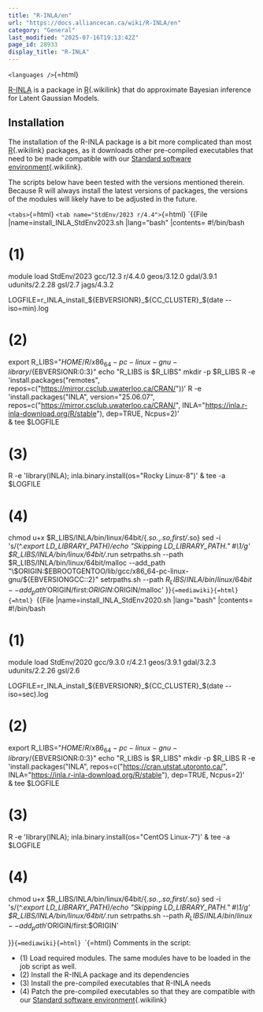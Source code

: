 ```yaml
---
title: "R-INLA/en"
url: "https://docs.alliancecan.ca/wiki/R-INLA/en"
category: "General"
last_modified: "2025-07-16T19:13:42Z"
page_id: 28933
display_title: "R-INLA"
---
```


`<languages />`{=html}

[R-INLA](https://www.r-inla.org/) is a package in [R](https://docs.alliancecan.ca/R "R"){.wikilink} that do approximate Bayesian inference for Latent Gaussian Models.

## Installation

The installation of the R-INLA package is a bit more complicated than most [R](https://docs.alliancecan.ca/R "R"){.wikilink} packages, as it downloads other pre-compiled executables that need to be made compatible with our [Standard software environment](https://docs.alliancecan.ca/Standard_software_environments "Standard software environment"){.wikilink}.

The scripts below have been tested with the versions mentioned therein. Because R will always install the latest versions of packages, the versions of the modules will likely have to be adjusted in the future.

`<tabs>`{=html} `<tab name="StdEnv/2023 r/4.4">`{=html} `{{File
  |name=install_INLA_StdEnv2023.sh
  |lang="bash"
  |contents=
#!/bin/bash

# (1)
module load StdEnv/2023 gcc/12.3 r/4.4.0 geos/3.12.0 gdal/3.9.1 udunits/2.2.28 gsl/2.7 jags/4.3.2

LOGFILE=r_INLA_install_${EBVERSIONR}_${CC_CLUSTER}_$(date --iso=min).log

# (2)
export R_LIBS="$HOME/R/x86_64-pc-linux-gnu-library/${EBVERSIONR:0:3}"
echo  "R_LIBS is $R_LIBS"
mkdir -p $R_LIBS
R -e 'install.packages("remotes", repos=c("https://mirror.csclub.uwaterloo.ca/CRAN/"))'
R -e 'install.packages("INLA", version="25.06.07", repos=c("https://mirror.csclub.uwaterloo.ca/CRAN/", INLA="https://inla.r-inla-download.org/R/stable"), dep=TRUE, Ncpus=2)' \
    & tee  $LOGFILE

# (3)
R -e 'library(INLA); inla.binary.install(os="Rocky Linux-8")' & tee -a $LOGFILE

# (4)
chmod u+x $R_LIBS/INLA/bin/linux/64bit/{*.so.*,*.so,first/*.so}
sed -i  's/\(^.*export LD_LIBRARY_PATH\)/echo "Skipping LD_LIBRARY_PATH." #\1/g' $R_LIBS/INLA/bin/linux/64bit/*.run
setrpaths.sh --path $R_LIBS/INLA/bin/linux/64bit/malloc --add_path "\$ORIGIN:$EBROOTGENTOO/lib/gcc/x86_64-pc-linux-gnu/${EBVERSIONGCC::2}"
setrpaths.sh --path $R_LIBS/INLA/bin/linux/64bit --add_path '$ORIGIN/first:$ORIGIN:$ORIGIN/malloc'
}}`{=mediawiki}`</tab>`{=html} `<tab name="StdEnv/2020 r/4.2.1">`{=html} `{{File
  |name=install_INLA_StdEnv2020.sh
  |lang="bash"
  |contents=
#!/bin/bash

# (1)
module load StdEnv/2020 gcc/9.3.0 r/4.2.1 geos/3.9.1 gdal/3.2.3 udunits/2.2.26 gsl/2.6

LOGFILE=r_INLA_install_${EBVERSIONR}_${CC_CLUSTER}_$(date --iso=sec).log

# (2)
export R_LIBS="$HOME/R/x86_64-pc-linux-gnu-library/${EBVERSIONR:0:3}"
echo  "R_LIBS is $R_LIBS"
mkdir -p $R_LIBS
R -e 'install.packages("INLA", repos=c("https://cran.utstat.utoronto.ca/", INLA="https://inla.r-inla-download.org/R/stable"), dep=TRUE, Ncpus=2)' \
     & tee  $LOGFILE

# (3)
R -e 'library(INLA); inla.binary.install(os="CentOS Linux-7")' & tee -a $LOGFILE

# (4)
chmod u+x $R_LIBS/INLA/bin/linux/64bit/{*.so.*,*.so,first/*.so}
sed -i  's/\(^.*export LD_LIBRARY_PATH\)/echo "Skipping LD_LIBRARY_PATH." #\1/g' $R_LIBS/INLA/bin/linux/64bit/*.run
setrpaths.sh --path $R_LIBS/INLA/bin/linux --add_path '$ORIGIN/first:$ORIGIN'

}}`{=mediawiki}`</tab>`{=html} `</tabs>`{=html} Comments in the script:

- \(1\) Load required modules. The same modules have to be loaded in the job script as well.
- \(2\) Install the R-INLA package and its dependencies
- \(3\) Install the pre-compiled executables that R-INLA needs
- \(4\) Patch the pre-compiled executables so that they are compatible with our [Standard software environment](https://docs.alliancecan.ca/Standard_software_environments "Standard software environment"){.wikilink}
